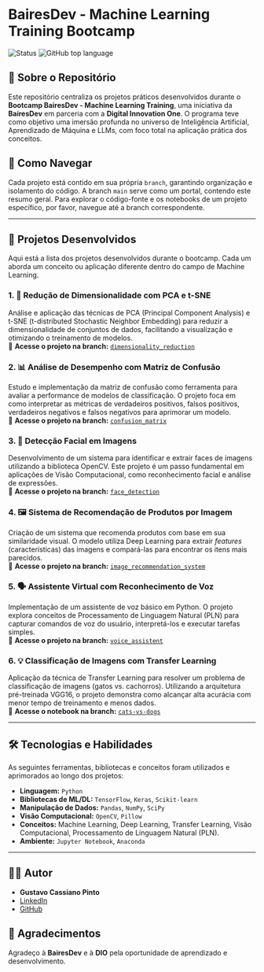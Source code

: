 # BairesDev - Machine Learning Training Bootcamp

![Status](https://img.shields.io/badge/Status-Concluído-brightgreen)
![GitHub top language](https://img.shields.io/github/languages/top/guscassiano/Dio_ML_bootcamp)

## 📄 Sobre o Repositório

Este repositório centraliza os projetos práticos desenvolvidos durante o **Bootcamp BairesDev - Machine Learning Training**, uma iniciativa da **BairesDev** em parceria com a **Digital Innovation One**. O programa teve como objetivo uma imersão profunda no universo de Inteligência Artificial, Aprendizado de Máquina e LLMs, com foco total na aplicação prática dos conceitos.

## 🚀 Como Navegar

Cada projeto está contido em sua própria `branch`, garantindo organização e isolamento do código. A branch `main` serve como um portal, contendo este resumo geral. Para explorar o código-fonte e os notebooks de um projeto específico, por favor, navegue até a branch correspondente.

---

## 📂 Projetos Desenvolvidos

Aqui está a lista dos projetos desenvolvidos durante o bootcamp. Cada um aborda um conceito ou aplicação diferente dentro do campo de Machine Learning.

### 1. 🧠 Redução de Dimensionalidade com PCA e t-SNE
Análise e aplicação das técnicas de PCA (Principal Component Analysis) e t-SNE (t-distributed Stochastic Neighbor Embedding) para reduzir a dimensionalidade de conjuntos de dados, facilitando a visualização e otimizando o treinamento de modelos.
<br>
🔗 **Acesse o projeto na branch:** [`dimensionality_reduction`](./tree/dimensionality_reduction)

### 2. 📊 Análise de Desempenho com Matriz de Confusão
Estudo e implementação da matriz de confusão como ferramenta para avaliar a performance de modelos de classificação. O projeto foca em como interpretar as métricas de verdadeiros positivos, falsos positivos, verdadeiros negativos e falsos negativos para aprimorar um modelo.
<br>
🔗 **Acesse o projeto na branch:** [`confusion_matrix`](./tree/confusion_matrix)

### 3. 📸 Detecção Facial em Imagens
Desenvolvimento de um sistema para identificar e extrair faces de imagens utilizando a biblioteca OpenCV. Este projeto é um passo fundamental em aplicações de Visão Computacional, como reconhecimento facial e análise de expressões.
<br>
🔗 **Acesse o projeto na branch:** [`face_detection`](./tree/face_detection)

### 4. 🖼️ Sistema de Recomendação de Produtos por Imagem
Criação de um sistema que recomenda produtos com base em sua similaridade visual. O modelo utiliza Deep Learning para extrair *features* (características) das imagens e compará-las para encontrar os itens mais parecidos.
<br>
🔗 **Acesse o projeto na branch:** [`image_recommendation_system`](./tree/image_recommendation_system)

### 5. 🗣️ Assistente Virtual com Reconhecimento de Voz
Implementação de um assistente de voz básico em Python. O projeto explora conceitos de Processamento de Linguagem Natural (PLN) para capturar comandos de voz do usuário, interpretá-los e executar tarefas simples.
<br>
🔗 **Acesse o projeto na branch:** [`voice_assistent`](./tree/voice_assistent)

### 6. 💡 Classificação de Imagens com Transfer Learning
Aplicação da técnica de Transfer Learning para resolver um problema de classificação de imagens (gatos vs. cachorros). Utilizando a arquitetura pré-treinada VGG16, o projeto demonstra como alcançar alta acurácia com menor tempo de treinamento e menos dados.
<br>
🔗 **Acesse o notebook na branch:** [`cats-vs-dogs`](./tree/cats-vs-dogs)

---

## 🛠️ Tecnologias e Habilidades

As seguintes ferramentas, bibliotecas e conceitos foram utilizados e aprimorados ao longo dos projetos:

* **Linguagem:** `Python`
* **Bibliotecas de ML/DL:** `TensorFlow`, `Keras`, `Scikit-learn`
* **Manipulação de Dados:** `Pandas`, `NumPy`, `SciPy`
* **Visão Computacional:** `OpenCV`, `Pillow`
* **Conceitos:** Machine Learning, Deep Learning, Transfer Learning, Visão Computacional, Processamento de Linguagem Natural (PLN).
* **Ambiente:** `Jupyter Notebook`, `Anaconda`

---

## 👨‍💻 Autor

* **Gustavo Cassiano Pinto**
* [LinkedIn](https://linkedin.com/in/gustavocassiano-dev)
* [GitHub](https://github.com/guscassiano)

## 🙏 Agradecimentos

Agradeço à **BairesDev** e à **DIO** pela oportunidade de aprendizado e desenvolvimento.